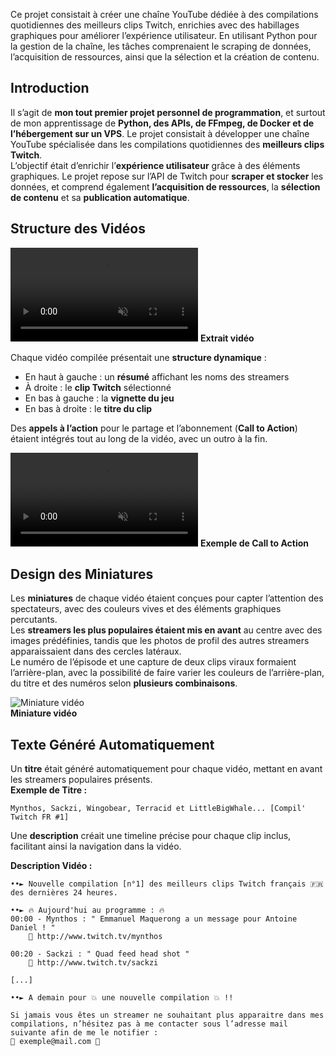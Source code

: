 
Ce projet consistait à créer une chaîne YouTube dédiée à des compilations quotidiennes des meilleurs clips Twitch, enrichies avec des habillages graphiques pour améliorer l’expérience utilisateur. En utilisant Python pour la gestion de la chaîne, les tâches comprenaient le scraping de données, l’acquisition de ressources, ainsi que la sélection et la création de contenu.

## Introduction

Il s’agit de **mon tout premier projet personnel de programmation**, et surtout de mon apprentissage de **Python, des APIs, de FFmpeg, de Docker et de l’hébergement sur un VPS**. Le projet consistait à développer une chaîne YouTube spécialisée dans les compilations quotidiennes des **meilleurs clips Twitch**.  
L’objectif était d’enrichir l’**expérience utilisateur** grâce à des éléments graphiques. Le projet repose sur l’API de Twitch pour **scraper et stocker** les données, et comprend également **l’acquisition de ressources**, la **sélection de contenu** et sa **publication automatique**.

## Structure des Vidéos

<video class="px-8" muted autoplay loop> <source src="/assets/auto_youtube_channel/video.mp4" type="video/mp4"> </video> **Extrait vidéo**

Chaque vidéo compilée présentait une **structure dynamique** :
-   En haut à gauche : un **résumé** affichant les noms des streamers   
-   À droite : le **clip Twitch** sélectionné   
-   En bas à gauche : la **vignette du jeu**   
-   En bas à droite : le **titre du clip**
    

Des **appels à l’action** pour le partage et l’abonnement (**Call to Action**) étaient intégrés tout au long de la vidéo, avec un outro à la fin.

<video class="px-8" muted autoplay loop> <source src="/assets/auto_youtube_channel/call_to_action.mp4" type="video/mp4"> </video> **Exemple de Call to Action**

## Design des Miniatures

Les **miniatures** de chaque vidéo étaient conçues pour capter l’attention des spectateurs, avec des couleurs vives et des éléments graphiques percutants.  
Les **streamers les plus populaires étaient mis en avant** au centre avec des images prédéfinies, tandis que les photos de profil des autres streamers apparaissaient dans des cercles latéraux.  
Le numéro de l’épisode et une capture de deux clips viraux formaient l’arrière-plan, avec la possibilité de faire varier les couleurs de l’arrière-plan, du titre et des numéros selon **plusieurs combinaisons**.

![Miniature vidéo](/assets/auto_youtube_channel/thumbnail.jpg)  
**Miniature vidéo**

## Texte Généré Automatiquement

Un **titre** était généré automatiquement pour chaque vidéo, mettant en avant les streamers populaires présents.  
**Exemple de Titre :**  
```
Mynthos, Sackzi, Wingobear, Terracid et LittleBigWhale... [Compil' Twitch FR #1]
```

Une **description** créait une timeline précise pour chaque clip inclus, facilitant ainsi la navigation dans la vidéo.

**Description Vidéo :**

```
••► Nouvelle compilation [n°1] des meilleurs clips Twitch français 🇫🇷 des dernières 24 heures.

••► 🔥 Aujourd'hui au programme : 🔥
00:00 - Mynthos : " Emmanuel Maquerong a un message pour Antoine Daniel ! "
    🔗 http://www.twitch.tv/mynthos

00:20 - Sackzi : " Quad feed head shot "
    🔗 http://www.twitch.tv/sackzi

[...]

••► A demain pour 💥 une nouvelle compilation 💥 !!

Si jamais vous êtes un streamer ne souhaitant plus apparaitre dans mes compilations, n’hésitez pas à me contacter sous l’adresse mail suivante afin de me le notifier :
📧 exemple@mail.com 📧
```